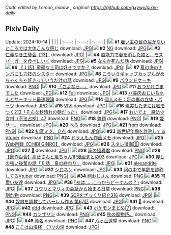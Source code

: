 *Code edited by Lemon_miaow , original: https://github.com/gxywy/pixiv-daily*
## Pixiv Daily 
Update: 2024-10-14
|      |      |      |
| :----: | :----: | :----: |
|![](https://pximg.lemonmiaow.xyz/c/240x480/img-master/img/2024/10/12/16/38/42/123259504_p0_master1200.jpg) **#1** [雇い主の目の届かないところでは大体こんな感じ](https://www.pixiv.net/artworks/123259504) download: [JPG](https://pximg.lemonmiaow.xyz/img-original/img/2024/10/12/16/38/42/123259504_p0.jpg)|![](https://pximg.lemonmiaow.xyz/c/240x480/img-master/img/2024/10/12/21/42/53/123268268_p0_master1200.jpg) **#2** [NG](https://www.pixiv.net/artworks/123268268) download: [JPG](https://pximg.lemonmiaow.xyz/img-original/img/2024/10/12/21/42/53/123268268_p0.jpg)|![](https://pximg.lemonmiaow.xyz/c/240x480/img-master/img/2024/10/12/11/06/01/123252795_p0_master1200.jpg) **#3** [仁義なき生徒会【13】](https://www.pixiv.net/artworks/123252795) download: [JPG](https://pximg.lemonmiaow.xyz/img-original/img/2024/10/12/11/06/01/123252795_p0.jpg)|
|![](https://pximg.lemonmiaow.xyz/c/240x480/img-master/img/2024/10/12/12/56/34/123254990_p0_master1200.jpg) **#4** [超能力で妻を消した娘と、モスバーガーを食べにいく](https://www.pixiv.net/artworks/123254990) download: [JPG](https://pximg.lemonmiaow.xyz/img-original/img/2024/10/12/12/56/34/123254990_p0.jpg)|![](https://pximg.lemonmiaow.xyz/c/240x480/img-master/img/2024/10/13/14/24/58/123289294_p0_master1200.jpg) **#5** [なんか死んだ話](https://www.pixiv.net/artworks/123289294) download: [JPG](https://pximg.lemonmiaow.xyz/img-original/img/2024/10/13/14/24/58/123289294_p0.jpg)|![](https://pximg.lemonmiaow.xyz/c/240x480/img-master/img/2024/10/13/12/28/57/123273569_p0_master1200.jpg) **#6** [【１話】童顔な上司は好きですか？](https://www.pixiv.net/artworks/123273569) download: [JPG](https://pximg.lemonmiaow.xyz/img-original/img/2024/10/13/12/28/57/123273569_p0.jpg)|
|![](https://pximg.lemonmiaow.xyz/c/240x480/img-master/img/2024/10/12/18/47/45/123262734_p0_master1200.jpg) **#7** [夏の海のナンパにも力技のシスター](https://www.pixiv.net/artworks/123262734) download: [JPG](https://pximg.lemonmiaow.xyz/img-original/img/2024/10/12/18/47/45/123262734_p0.jpg)|![](https://pximg.lemonmiaow.xyz/c/240x480/img-master/img/2024/10/13/00/06/28/123273669_p0_master1200.jpg) **#8** [こういうギャップカップルがめちゃくちゃ好きっていうだけの話](https://www.pixiv.net/artworks/123273669) download: [JPG](https://pximg.lemonmiaow.xyz/img-original/img/2024/10/13/00/06/28/123273669_p0.jpg)|![](https://pximg.lemonmiaow.xyz/c/240x480/img-master/img/2024/10/13/20/30/02/123299025_p0_master1200.jpg) **#9** [パウンドケーキ](https://www.pixiv.net/artworks/123299025) download: [PNG](https://pximg.lemonmiaow.xyz/img-original/img/2024/10/13/20/30/02/123299025_p0.png)|
|![](https://pximg.lemonmiaow.xyz/c/240x480/img-master/img/2024/10/13/00/00/31/123273147_p0_master1200.jpg) **#10** [「さよなら…」](https://www.pixiv.net/artworks/123273147) download: [JPG](https://pximg.lemonmiaow.xyz/img-original/img/2024/10/13/00/00/31/123273147_p0.jpg)|![](https://pximg.lemonmiaow.xyz/c/240x480/img-master/img/2024/10/12/01/41/22/123244936_p0_master1200.jpg) **#11** [おつかれさまでした](https://www.pixiv.net/artworks/123244936) download: [JPG](https://pximg.lemonmiaow.xyz/img-original/img/2024/10/12/01/41/22/123244936_p0.jpg)|![](https://pximg.lemonmiaow.xyz/c/240x480/img-master/img/2024/10/13/22/45/09/123304180_p0_master1200.jpg) **#12** [Fall](https://www.pixiv.net/artworks/123304180) download: [JPG](https://pximg.lemonmiaow.xyz/img-original/img/2024/10/13/22/45/09/123304180_p0.jpg)|
|![](https://pximg.lemonmiaow.xyz/c/240x480/img-master/img/2024/10/13/00/02/06/123273380_p0_master1200.jpg) **#13** [バ美肉おじいちゃんとサーキット最速理論](https://www.pixiv.net/artworks/123273380) download: [JPG](https://pximg.lemonmiaow.xyz/img-original/img/2024/10/13/00/02/06/123273380_p0.jpg)|![](https://pximg.lemonmiaow.xyz/c/240x480/img-master/img/2024/10/12/06/00/11/123248402_p0_master1200.jpg) **#14** [個人メモ：足の裏の立体・パーツ](https://www.pixiv.net/artworks/123248402) download: [JPG](https://pximg.lemonmiaow.xyz/img-original/img/2024/10/12/06/00/11/123248402_p0.jpg)|![](https://pximg.lemonmiaow.xyz/c/240x480/img-master/img/2024/10/12/00/00/12/123241716_p0_master1200.jpg) **#15** [VIVI](https://www.pixiv.net/artworks/123241716) download: [JPG](https://pximg.lemonmiaow.xyz/img-original/img/2024/10/12/00/00/12/123241716_p0.jpg)|
|![](https://pximg.lemonmiaow.xyz/c/240x480/img-master/img/2024/10/13/18/00/05/123294356_p0_master1200.jpg) **#16** [現実もたまには嘘をつく212「そんな秋晴れの朝だった」](https://www.pixiv.net/artworks/123294356) download: [JPG](https://pximg.lemonmiaow.xyz/img-original/img/2024/10/13/18/00/05/123294356_p0.jpg)|![](https://pximg.lemonmiaow.xyz/c/240x480/img-master/img/2024/10/12/10/00/13/123251685_p0_master1200.jpg) **#17** [おいでよ　魔法少女村（不法占拠）47](https://www.pixiv.net/artworks/123251685) download: [PNG](https://pximg.lemonmiaow.xyz/img-original/img/2024/10/12/10/00/13/123251685_p0.png)|![](https://pximg.lemonmiaow.xyz/c/240x480/img-master/img/2024/10/12/17/22/05/123260436_p0_master1200.jpg) **#18** [無題](https://www.pixiv.net/artworks/123260436) download: [PNG](https://pximg.lemonmiaow.xyz/img-original/img/2024/10/12/17/22/05/123260436_p0.png)|
|![](https://pximg.lemonmiaow.xyz/c/240x480/img-master/img/2024/10/12/18/27/39/123262197_p0_master1200.jpg) **#19** [姫サー。](https://www.pixiv.net/artworks/123262197) download: [JPG](https://pximg.lemonmiaow.xyz/img-original/img/2024/10/12/18/27/39/123262197_p0.jpg)|![](https://pximg.lemonmiaow.xyz/c/240x480/img-master/img/2024/10/12/17/28/37/123260590_p0_master1200.jpg) **#20** [ぺろ](https://www.pixiv.net/artworks/123260590) download: [JPG](https://pximg.lemonmiaow.xyz/img-original/img/2024/10/12/17/28/37/123260590_p0.jpg)|![](https://pximg.lemonmiaow.xyz/c/240x480/img-master/img/2024/10/13/00/20/14/123274218_p0_master1200.jpg) **#21** [from](https://www.pixiv.net/artworks/123274218) download: [PNG](https://pximg.lemonmiaow.xyz/img-original/img/2024/10/13/00/20/14/123274218_p0.png)|
|![](https://pximg.lemonmiaow.xyz/c/240x480/img-master/img/2024/10/12/08/23/01/123250112_p0_master1200.jpg) **#22** [初音ミク、０点](https://www.pixiv.net/artworks/123250112) download: [JPG](https://pximg.lemonmiaow.xyz/img-original/img/2024/10/12/08/23/01/123250112_p0.jpg)|![](https://pximg.lemonmiaow.xyz/c/240x480/img-master/img/2024/10/12/20/22/55/123265607_p0_master1200.jpg) **#23** [新世紀年齢を詐称してるVtuber](https://www.pixiv.net/artworks/123265607) download: [PNG](https://pximg.lemonmiaow.xyz/img-original/img/2024/10/12/20/22/55/123265607_p0.png)|![](https://pximg.lemonmiaow.xyz/c/240x480/img-master/img/2024/10/12/01/45/04/123245014_p0_master1200.jpg) **#24** [ドラえもん作画メモ](https://www.pixiv.net/artworks/123245014) download: [JPG](https://pximg.lemonmiaow.xyz/img-original/img/2024/10/12/01/45/04/123245014_p0.jpg)|
|![](https://pximg.lemonmiaow.xyz/c/240x480/img-master/img/2024/10/12/20/59/07/123266683_p0_master1200.jpg) **#25** [Web再録【CHIBI GINRO】](https://www.pixiv.net/artworks/123266683) download: [JPG](https://pximg.lemonmiaow.xyz/img-original/img/2024/10/12/20/59/07/123266683_p0.jpg)|![](https://pximg.lemonmiaow.xyz/c/240x480/img-master/img/2024/10/13/16/05/46/123291588_p0_master1200.jpg) **#26** [スタレ漫画⑥](https://www.pixiv.net/artworks/123291588) download: [JPG](https://pximg.lemonmiaow.xyz/img-original/img/2024/10/13/16/05/46/123291588_p0.jpg)|![](https://pximg.lemonmiaow.xyz/c/240x480/img-master/img/2024/10/13/15/57/20/123291359_p0_master1200.jpg) **#27** [🍰](https://www.pixiv.net/artworks/123291359) download: [JPG](https://pximg.lemonmiaow.xyz/img-original/img/2024/10/13/15/57/20/123291359_p0.jpg)|
|![](https://pximg.lemonmiaow.xyz/c/240x480/img-master/img/2024/10/13/20/36/11/123299238_p0_master1200.jpg) **#28** [祠の怪異君](https://www.pixiv.net/artworks/123299238) download: [PNG](https://pximg.lemonmiaow.xyz/img-original/img/2024/10/13/20/36/11/123299238_p0.png)|![](https://pximg.lemonmiaow.xyz/c/240x480/img-master/img/2024/10/12/00/01/48/123241978_p0_master1200.jpg) **#29** [【創作百合】高音さんと嵐ちゃん1P漫画まとめ93](https://www.pixiv.net/artworks/123241978) download: [JPG](https://pximg.lemonmiaow.xyz/img-original/img/2024/10/12/00/01/48/123241978_p0.jpg)|![](https://pximg.lemonmiaow.xyz/c/240x480/img-master/img/2024/10/12/00/03/07/123242083_p0_master1200.jpg) **#30** [押しの強い後輩の話「８話　夏の終わり」](https://www.pixiv.net/artworks/123242083) download: [JPG](https://pximg.lemonmiaow.xyz/img-original/img/2024/10/12/00/03/07/123242083_p0.jpg)|
|![](https://pximg.lemonmiaow.xyz/c/240x480/img-master/img/2024/10/13/00/03/35/123273492_p0_master1200.jpg) **#31** [alexandrite](https://www.pixiv.net/artworks/123273492) download: [JPG](https://pximg.lemonmiaow.xyz/img-original/img/2024/10/13/00/03/35/123273492_p0.jpg)|![](https://pximg.lemonmiaow.xyz/c/240x480/img-master/img/2024/10/13/00/00/25/123273111_p0_master1200.jpg) **#32** [シロネン](https://www.pixiv.net/artworks/123273111) download: [JPG](https://pximg.lemonmiaow.xyz/img-original/img/2024/10/13/00/00/25/123273111_p0.jpg)|![](https://pximg.lemonmiaow.xyz/c/240x480/img-master/img/2024/10/13/21/02/36/123300229_p0_master1200.jpg) **#33** [祠の中で年齢を詐称してるVtuber](https://www.pixiv.net/artworks/123300229) download: [PNG](https://pximg.lemonmiaow.xyz/img-original/img/2024/10/13/21/02/36/123300229_p0.png)|
|![](https://pximg.lemonmiaow.xyz/c/240x480/img-master/img/2024/10/13/02/38/55/123277695_p0_master1200.jpg) **#34** [祠おじさん](https://www.pixiv.net/artworks/123277695) download: [PNG](https://pximg.lemonmiaow.xyz/img-original/img/2024/10/13/02/38/55/123277695_p0.png)|![](https://pximg.lemonmiaow.xyz/c/240x480/img-master/img/2024/10/12/20/40/19/123266112_p0_master1200.jpg) **#35** [可愛い友達](https://www.pixiv.net/artworks/123266112) download: [JPG](https://pximg.lemonmiaow.xyz/img-original/img/2024/10/12/20/40/19/123266112_p0.jpg)|![](https://pximg.lemonmiaow.xyz/c/240x480/img-master/img/2024/10/13/00/15/00/123274025_p0_master1200.jpg) **#36** [｢あは……こっからどーすんの？｣](https://www.pixiv.net/artworks/123274025) download: [JPG](https://pximg.lemonmiaow.xyz/img-original/img/2024/10/13/00/15/00/123274025_p0.jpg)|
|![](https://pximg.lemonmiaow.xyz/c/240x480/img-master/img/2024/10/13/23/25/15/123305615_p0_master1200.jpg) **#37** [ユウリとマリィの会話から始まる日常](https://www.pixiv.net/artworks/123305615) download: [PNG](https://pximg.lemonmiaow.xyz/img-original/img/2024/10/13/23/25/15/123305615_p0.png)|![](https://pximg.lemonmiaow.xyz/c/240x480/img-master/img/2024/10/12/16/16/23/123258999_p0_master1200.jpg) **#38** [割れ物](https://www.pixiv.net/artworks/123258999) download: [PNG](https://pximg.lemonmiaow.xyz/img-original/img/2024/10/12/16/16/23/123258999_p0.png)|![](https://pximg.lemonmiaow.xyz/c/240x480/img-master/img/2024/10/12/21/00/18/123266793_p0_master1200.jpg) **#39** [SCPをざっくり紹介316](https://www.pixiv.net/artworks/123266793) download: [JPG](https://pximg.lemonmiaow.xyz/img-original/img/2024/10/12/21/00/18/123266793_p0.jpg)|
|![](https://pximg.lemonmiaow.xyz/c/240x480/img-master/img/2024/10/12/00/03/11/123242088_p0_master1200.jpg) **#40** [奴隷を調教してハーレム作る 第67話](https://www.pixiv.net/artworks/123242088) download: [JPG](https://pximg.lemonmiaow.xyz/img-original/img/2024/10/12/00/03/11/123242088_p0.jpg)|![](https://pximg.lemonmiaow.xyz/c/240x480/img-master/img/2024/10/12/00/36/55/123243325_p0_master1200.jpg) **#41** [💙](https://www.pixiv.net/artworks/123243325) download: [JPG](https://pximg.lemonmiaow.xyz/img-original/img/2024/10/12/00/36/55/123243325_p0.jpg)|![](https://pximg.lemonmiaow.xyz/c/240x480/img-master/img/2024/10/12/00/34/04/123243242_p0_master1200.jpg) **#42** [ddd](https://www.pixiv.net/artworks/123243242) download: [JPG](https://pximg.lemonmiaow.xyz/img-original/img/2024/10/12/00/34/04/123243242_p0.jpg)|
|![](https://pximg.lemonmiaow.xyz/c/240x480/img-master/img/2024/10/13/23/11/14/123304854_p0_master1200.jpg) **#43** [ポケモンまとめ⑦](https://www.pixiv.net/artworks/123304854) download: [PNG](https://pximg.lemonmiaow.xyz/img-original/img/2024/10/13/23/11/14/123304854_p0.png)|![](https://pximg.lemonmiaow.xyz/c/240x480/img-master/img/2024/10/12/00/00/13/123241721_p0_master1200.jpg) **#44** [カンザリン](https://www.pixiv.net/artworks/123241721) download: [PNG](https://pximg.lemonmiaow.xyz/img-original/img/2024/10/12/00/00/13/123241721_p0.png)|![](https://pximg.lemonmiaow.xyz/c/240x480/img-master/img/2024/10/13/16/54/05/123292728_p0_master1200.jpg) **#45** [秋の風物詩。](https://www.pixiv.net/artworks/123292728) download: [JPG](https://pximg.lemonmiaow.xyz/img-original/img/2024/10/13/16/54/05/123292728_p0.jpg)|
|![](https://pximg.lemonmiaow.xyz/c/240x480/img-master/img/2024/10/12/11/41/04/123253435_p0_master1200.jpg) **#46** [命名](https://www.pixiv.net/artworks/123253435) download: [PNG](https://pximg.lemonmiaow.xyz/img-original/img/2024/10/12/11/41/04/123253435_p0.png)|![](https://pximg.lemonmiaow.xyz/c/240x480/img-master/img/2024/10/12/00/00/18/123241749_p0_master1200.jpg) **#47** [八ヶ岳遠望](https://www.pixiv.net/artworks/123241749) download: [PNG](https://pximg.lemonmiaow.xyz/img-original/img/2024/10/12/00/00/18/123241749_p0.png)|![](https://pximg.lemonmiaow.xyz/c/240x480/img-master/img/2024/10/12/08/00/01/123249817_p0_master1200.jpg) **#48** [ここは山海経　〇リの湯](https://www.pixiv.net/artworks/123249817) download: [JPG](https://pximg.lemonmiaow.xyz/img-original/img/2024/10/12/08/00/01/123249817_p0.jpg)|
